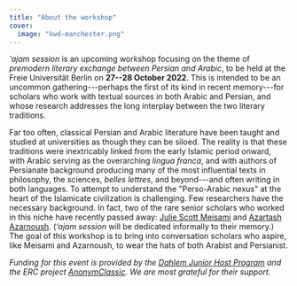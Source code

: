 ```yaml
---
title: "About the workshop"
cover:
  image: "kwd-manchester.png"
---
```


_‘ajam session_ is an upcoming workshop focusing on the theme of _premodern
literary exchange between Persian and Arabic_, to be held at the Freie
Universität Berlin on **27--28 October 2022**. This is intended to be an
uncommon gathering---perhaps the first of its kind in recent memory---for
scholars who work with textual sources in both Arabic and Persian, and whose
research addresses the long interplay between the two literary traditions.

Far too often, classical Persian and Arabic literature have been taught and
studied at universities as though they can be siloed. The reality is that these
traditions were inextricably linked from the early Islamic period onward, with
Arabic serving as the overarching _lingua franca_, and with authors of
Persianate background producing many of the most influential texts in
philosophy, the sciences, _belles lettres_, and beyond---and often writing in
both languages. To attempt to understand the "Perso-Arabic nexus" at the heart
of the Islamicate civilization is challenging. Few researchers have the
necessary background. In fact, two of the rare senior scholars who worked in
this niche have recently passed away:
[Julie Scott Meisami](https://www.wolfson.ox.ac.uk/news/passing-announced-wolfson-fellow)
and
[Azartash Azarnoush](https://www.tehrantimes.com/news/465777/Azartash-Azarnush-member-of-Center-for-Great-Islamic-Encyclopedia).
(_‘ajam session_ will be dedicated informally to their memory.) The goal of this
workshop is to bring into conversation scholars who aspire, like Meisami and
Azarnoush, to wear the hats of both Arabist and Persianist.

_Funding for this event is provided by the
[Dahlem Junior Host Program](https://www.fu-berlin.de/en/sites/dhc/nachwuchs/djhp/)
and the ERC project
[AnonymClassic](https://www.geschkult.fu-berlin.de/en/e/kalila-wa-dimna/). We
are most grateful for their support._
